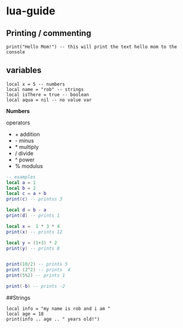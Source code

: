 # lua-guide

## Printing / commenting 
```
print("Hello Mom!") -- this will print the text hello mom to the console
```

## variables 
```
local x = 5 -- numbers 
local name = "rob" -- strings 
local isThere = true -- boolean 
local aqua = nil -- no value var
```
**Numbers**

operators
- \+ addition
- \- minus
- \* multiply
- / divide
- ^ power
- % modulus

```lua
-- examples
local a = 1
local b = 2
local c = a + b
print(c) -- printss 3 

local d = b - a
print(d) -- prints 1

local x =  1 * 3 * 4 
print(x) -- prints 12

local y = (1+3) * 2
print(y) -- prints 8


print(10/2) -- prints 5
print (2^2) -- prints  4
print(5%2) -- prints 1

print(-b) -- prints -2
```

##Strings
```
local info = "my name is rob and i am "
local age = 18
print(info .. age .. " years old!")
```
